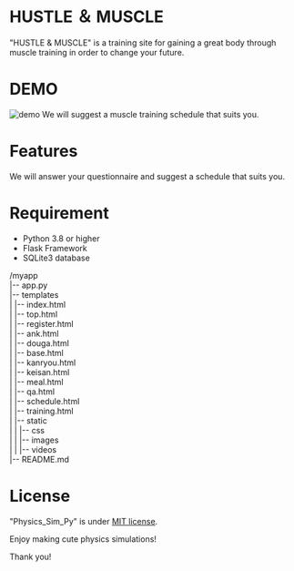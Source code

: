 # HUSTLE ＆ MUSCLE

"HUSTLE & MUSCLE" is a training site for gaining a great body through muscle training in order to change your future.

# DEMO

![demo](https://github.com/uchida0625/HUSTLE-MUSCLE/issues/1#issue-2097508607)
We will suggest a muscle training schedule that suits you.

# Features

We will answer your questionnaire and suggest a schedule that suits you.

# Requirement

- Python 3.8 or higher
- Flask Framework
- SQLite3 database

/myapp <br>
|-- app.py <br>
|-- templates <br>
|   |-- index.html <br>
|   |-- top.html <br>
|   |-- register.html <br>
|   |-- ank.html <br>
|   |-- douga.html <br>
|   |-- base.html <br>
|   |-- kanryou.html <br>
|   |-- keisan.html <br>
|   |-- meal.html <br>
|   |-- qa.html <br>
|   |-- schedule.html <br>
|   |-- training.html <br>
|   |-- static <br>
|   |   |-- css <br>
|   |   |-- images <br>
|   |   |-- videos <br>
|-- README.md

# License

"Physics_Sim_Py" is under [MIT license](https://en.wikipedia.org/wiki/MIT_License).

Enjoy making cute physics simulations!

Thank you!
